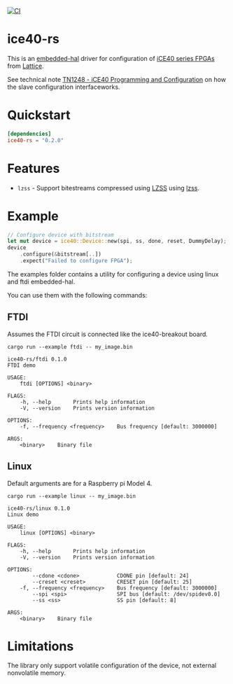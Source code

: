 [![CI](https://github.com/Atmelfan/ice40-rs/actions/workflows/ci.yml/badge.svg)](https://github.com/Atmelfan/ice40-rs/actions/workflows/ci.yml)

# ice40-rs
This is an [embedded-hal] driver for configuration of [iCE40 series FPGAs](https://www.latticesemi.com/Products.aspx) from [Lattice](https://www.latticesemi.com/).

See technical note [TN1248 - iCE40 Programming and Configuration](https://www.latticesemi.com/~/media/LatticeSemi/Documents/ApplicationNotes/IK/iCE40ProgrammingandConfiguration.pdf) on how the slave configuration interfaceworks.


# Quickstart
```toml
[dependencies]
ice40-rs = "0.2.0"
```

# Features
* `lzss` - Support bitestreams compressed using [LZSS](https://en.wikipedia.org/wiki/Lempel%E2%80%93Ziv%E2%80%93Storer%E2%80%93Szymanski) using [lzss](https://github.com/alexkazik/lzss).

# Example

```rust
// Configure device with bitstream
let mut device = ice40::Device::new(spi, ss, done, reset, DummyDelay);
device
    .configure(&bitstream[..])
    .expect("Failed to configure FPGA");
```

The examples folder contains a utility for configuring a device using linux and ftdi embedded-hal.

You can use them with the following commands:

## FTDI
Assumes the FTDI circuit is connected like the ice40-breakout board.

`cargo run --example ftdi -- my_image.bin`
```
ice40-rs/ftdi 0.1.0
FTDI demo

USAGE:
    ftdi [OPTIONS] <binary>

FLAGS:
    -h, --help       Prints help information
    -V, --version    Prints version information

OPTIONS:
    -f, --frequency <frequency>    Bus frequency [default: 3000000]

ARGS:
    <binary>    Binary file
```

## Linux
Default arguments are for a Raspberry pi Model 4.

`cargo run --example linux -- my_image.bin`
```
ice40-rs/linux 0.1.0
Linux demo

USAGE:
    linux [OPTIONS] <binary>

FLAGS:
    -h, --help       Prints help information
    -V, --version    Prints version information

OPTIONS:
        --cdone <cdone>            CDONE pin [default: 24]
        --creset <creset>          CRESET pin [default: 25]
    -f, --frequency <frequency>    Bus frequency [default: 3000000]
        --spi <spi>                SPI bus [default: /dev/spidev0.0]
        --ss <ss>                  SS pin [default: 8]

ARGS:
    <binary>    Binary file
```

# Limitations
The library only support volatile configuration of the device, not external nonvolatile memory.

[embedded-hal]: https://github.com/rust-embedded/embedded-hal
